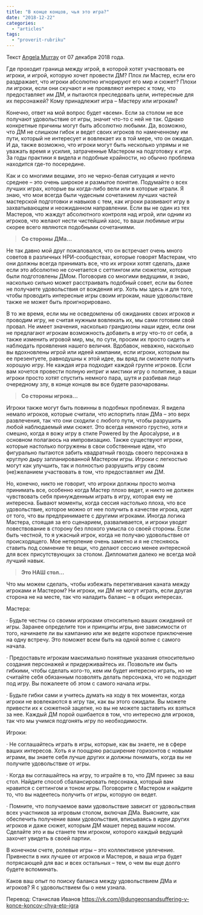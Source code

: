 ```yaml
---
title: "В конце концов, чья это игра?"
date: "2018-12-22"
categories: 
  - "articles"
tags: 
  - "proverit-rubriku"
---
```


Текст [Angela Murray](https://vk.com/away.php?to=https://gnomestew.com/author/orikes/&cc_key=) от 07 декабря 2018 года.

Где проходит граница между игрой, в которой хотят участвовать ее игроки, и игрой, которую хочет провести ДМ? Плох ли Мастер, если его раздражает, что игроки абсолютно игнорируют его мир и сюжет? Плохи ли игроки, если они скучают и не проявляют интерес к тому, что предоставляет им ДМ, и пытаются преследовать цели, интересные для их персонажей? Кому принадлежит игра – Мастеру или игрокам?

Конечно, ответ на мой вопрос будет «всем». Если за столом не все получают удовольствие от игры, значит что-то с ней не так. Однако конкретные причины могут быть абсолютно любыми. Да, возможно, что ДМ не слишком гибок и ведет своих игроков по намеченному им пути, который не интересует и вовлекает их в той мере, что он ожидал. И да, также возможно, что игроки могут быть несколько упрямы и не уважать время и усилия, затраченные Мастером на подготовку к игре. За годы практики я видела и подобные крайности, но обычно проблема находится где-то посередине.

Как и со многими вещами, это не черно-белая ситуация и нечто среднее – это очень широкое и размытое понятие. Подумайте о всех лучших играх, которые вы когда-либо вели или в которые играли. Я знаю, что мои всегда были чудесным сочетанием лучших частей мастерской подготовки и навыков с тем, как игроки развивают игру в захватывающем и неожиданном направлении. Если вы не один из тех Мастеров, что жаждут абсолютного контроля над игрой, или одним из игроков, что желают нести чистейший хаос, то ваши любимые игры скорее всего являются подобными сочетаниями.

> **Со стороны ДМа…**

Не так давно мой друг пожаловался, что он встречает очень много советов в различных НРИ-сообществах, которые говорят Мастерам, что они должны всегда принимать все, что их игроки хотят сделать, даже если это абсолютно не сочетается с сеттингом или сюжетом, которые были подготовлены ДМом. Поговорив со многими ведущими, я знаю, насколько сильно может расстраивать подобный совет, если вы более не получаете удовольствия от вождения игр. Хоть мы здесь и для того, чтобы проводить интересные игры своим игрокам, наше удовольствие также не может быть проигнорировано.

В то же время, если мы не осведомлены об ожиданиях своих игроков и проводим игру, не считая нужным вовлекать их, мы сами готовим свой провал. Не имеет значения, насколько грандиозны наши идеи, если они не предлагают игрокам возможность добавить в игру что-то от себя, а также изменить игровой мир, мы, по сути, просим их просто сидеть и наблюдать проявления нашего величия. Вдобавок, неважно, насколько вы вдохновлены игрой или идеей кампании, если игроки, которым вы ее презентуете, равнодушны к этой идее, вы вряд ли сможете получить хорошую игру. Не каждая игра подходит каждой группе игроков. Если вам хочется провести полную интриг и мистики игру о политике, а ваши игроки просто хотят спустить немного пара, шутя и разбивая лицо очередному злу, в конце концов вы все будете разочарованы.

> **Со стороны игрока…**

Игроки также могут быть повинны в подобных проблемах. Я видела немало игроков, которые считали, что испортить план ДМа – это верх развлечения, так что они сходили с любого пути, чтобы разрушить любой наблюдаемый ими сюжет. Это всегда немного грустно, хотя и смешно, когда я вожу игру в стиле Powered by the Apocalypse, и в основном полагаюсь на импровизацию. Также существуют игроки, которые настолько погружены в свои собственные идеи, что фигурально пытаются забить квадратный гвоздь своего персонажа в круглую дыру запланированной Мастером игры. Игроки с легкостью могут как улучшить, так и полностью разрушить игру своим (не)желанием участвовать в том, что предоставляет им ДМ.

Но, конечно, никто не говорит, что игроки должны просто молча принимать все, особенно когда Мастер плохо ведет, и никто не должен чувствовать себя принужденным играть в игру, которая ему не интересна. Бывают моменты, когда сессия настолько плоха, что все удовольствие, которое можно от нее получить в качестве игрока, идет от того, что вы предпринимаете с другими игроками. Иногда логика Мастера, стоящая за его сценарием, разваливается, и игроки уводят повествование в сторону без плохого умысла со своей стороны. Если быть честной, то я ужасный игрок, когда не получаю удовольствие от происходящего. Мое нетерпение очень заметно и я не стесняюсь ставить под сомнение те вещи, что делают сессию менее интересной для всех присутствующих за столом. Дипломатия далеко не всегда мой лучший навык.

> **Это НАШ стол…**

Что мы можем сделать, чтобы избежать перетягивания каната между игроками и Мастером? Ни игроки, ни ДМ не могут играть, если другая сторона не на месте, так что наладить баланс – в общих интересах.

Мастера:

· Будьте честны со своими игроками относительно ваших ожиданий от игры. Заранее определите тон и принципы игры, вне зависимости от того, начинаете ли вы кампанию или же ведете короткое приключение на одну встречу. Это поможет всем быть на одной волне с самого начала.

· Предоставьте игрокам максимально понятные указания относительно создания персонажей и придерживайтесь их. Позвольте им быть гибкими, чтобы сделать кого-то, кем им будет интересно играть, но не считайте себя обязанным позволять делать персонажа, что не подходит под игру. Вы пожалеете об этом с самого начала игры.

· Будьте гибки сами и учитесь думать на ходу в тех моментах, когда игроки не вовлекаются в игру так, как вы этого ожидали. Вы можете привести их к сюжетной зацепке, но вы не можете заставить их взяться за нее. Каждый ДМ порой ошибается в том, что интересно для игроков, так что мы учимся подгонять игру по необходимости.

Игроки:

· Не соглашайтесь играть в игры, которые, как вы знаете, не в сфере ваших интересов. Хоть я и поощряю расширение горизонтов с новыми играми, вы знаете себя лучше других и должны понимать, когда вы не получите удовольствие от игры.

· Когда вы соглашайтесь на игру, то играйте в то, что ДМ принес за ваш стол. Найдите способ сбалансировать персонажа, который вам нравится с сеттингом и тоном игры. Поговорите с Мастером и найдите то, что вы надеетесь получить от игры, которую он ведет.

· Помните, что получаемое вами удовольствие зависит от удовольствия всех участников за игровым столом, включая ДМа. Выясните, как обеспечить получение вами удовольствия, вписываясь в идеи других игроков и даже сюжет, которым ДМ машет перед вашим носом. Сделайте это и вы станете тем игроком, которого каждый ведущий захочет увидеть в своей партии.

В конечном счете, ролевые игры – это коллективное увлечение. Привнести в них лучшее от игроков и Мастеров, и ваша игра будет потрясающей для вас и всех остальных – тем, о чем вы еще долго будете вспоминать.

Каков ваш опыт по поиску баланса между удовольствием ДМа и игроков? Я с удовольствием бы о нем узнала.

Перевод: Станислав Иванов https://vk.com/@dungeonsandsuffering-v-konce-koncov-chya-eto-igra
